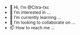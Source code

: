 - 👋 Hi, I’m @Citra-txc
- 👀 I’m interested in ...
- 🌱 I’m currently learning ...
- 💞️ I’m looking to collaborate on ...
- 📫 How to reach me ...

<!---
Citra-txc/Citra-txc is a ✨ special ✨ repository because its `README.md` (this file) appears on your GitHub profile.
You can click the Preview link to take a look at your changes.
--->
